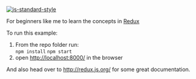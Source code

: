 
[![js-standard-style](https://img.shields.io/badge/code%20style-standard-brightgreen.svg?style=flat)](http://standardjs.com/)

For beginners like me to learn the concepts in [Redux](https://github.com/reactjs/redux)

To run this example:

1. From the repo folder run:  
   `npm install`
 `npm start`
2. open [http://localhost:8000/](http://localhost:8000/) in the browser

And also head over to http://redux.js.org/ for some great documentation.
